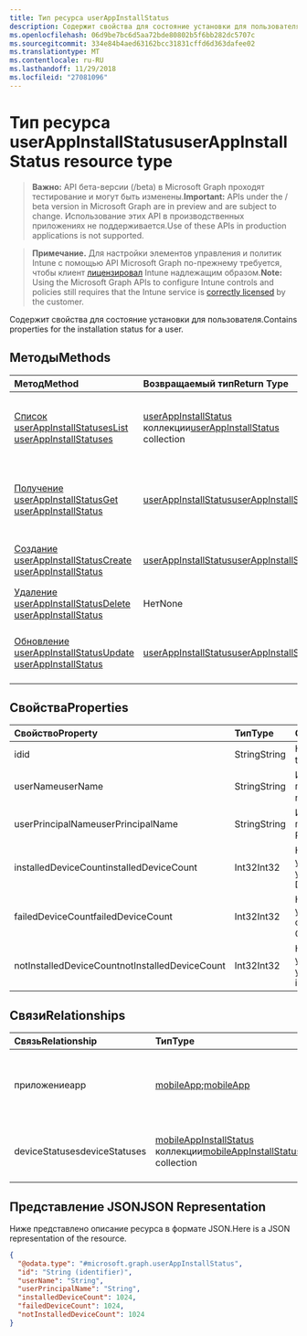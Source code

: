 ```yaml
---
title: Тип ресурса userAppInstallStatus
description: Содержит свойства для состояние установки для пользователя.
ms.openlocfilehash: 06d9be7bc6d5aa72bde80802b5f6bb282dc5707c
ms.sourcegitcommit: 334e84b4aed63162bcc31831cffd6d363dafee02
ms.translationtype: MT
ms.contentlocale: ru-RU
ms.lasthandoff: 11/29/2018
ms.locfileid: "27081096"
---
```

# <a name="userappinstallstatus-resource-type"></a><span data-ttu-id="25aca-103">Тип ресурса userAppInstallStatus</span><span class="sxs-lookup"><span data-stu-id="25aca-103">userAppInstallStatus resource type</span></span>

> <span data-ttu-id="25aca-104">**Важно:** API бета-версии (/beta) в Microsoft Graph проходят тестирование и могут быть изменены.</span><span class="sxs-lookup"><span data-stu-id="25aca-104">**Important:** APIs under the / beta version in Microsoft Graph are in preview and are subject to change.</span></span> <span data-ttu-id="25aca-105">Использование этих API в производственных приложениях не поддерживается.</span><span class="sxs-lookup"><span data-stu-id="25aca-105">Use of these APIs in production applications is not supported.</span></span>

> <span data-ttu-id="25aca-106">**Примечание.** Для настройки элементов управления и политик Intune с помощью API Microsoft Graph по-прежнему требуется, чтобы клиент [лицензировал](https://go.microsoft.com/fwlink/?linkid=839381) Intune надлежащим образом.</span><span class="sxs-lookup"><span data-stu-id="25aca-106">**Note:** Using the Microsoft Graph APIs to configure Intune controls and policies still requires that the Intune service is [correctly licensed](https://go.microsoft.com/fwlink/?linkid=839381) by the customer.</span></span>

<span data-ttu-id="25aca-107">Содержит свойства для состояние установки для пользователя.</span><span class="sxs-lookup"><span data-stu-id="25aca-107">Contains properties for the installation status for a user.</span></span>
## <a name="methods"></a><span data-ttu-id="25aca-108">Методы</span><span class="sxs-lookup"><span data-stu-id="25aca-108">Methods</span></span>
|<span data-ttu-id="25aca-109">Метод</span><span class="sxs-lookup"><span data-stu-id="25aca-109">Method</span></span>|<span data-ttu-id="25aca-110">Возвращаемый тип</span><span class="sxs-lookup"><span data-stu-id="25aca-110">Return Type</span></span>|<span data-ttu-id="25aca-111">Описание</span><span class="sxs-lookup"><span data-stu-id="25aca-111">Description</span></span>|
|:---|:---|:---|
|[<span data-ttu-id="25aca-112">Список userAppInstallStatuses</span><span class="sxs-lookup"><span data-stu-id="25aca-112">List userAppInstallStatuses</span></span>](../api/intune-apps-userappinstallstatus-list.md)|<span data-ttu-id="25aca-113">[userAppInstallStatus](../resources/intune-apps-userappinstallstatus.md) коллекции</span><span class="sxs-lookup"><span data-stu-id="25aca-113">[userAppInstallStatus](../resources/intune-apps-userappinstallstatus.md) collection</span></span>|<span data-ttu-id="25aca-114">Свойства списка и связей объектов [userAppInstallStatus](../resources/intune-apps-userappinstallstatus.md) .</span><span class="sxs-lookup"><span data-stu-id="25aca-114">List properties and relationships of the [userAppInstallStatus](../resources/intune-apps-userappinstallstatus.md) objects.</span></span>|
|[<span data-ttu-id="25aca-115">Получение userAppInstallStatus</span><span class="sxs-lookup"><span data-stu-id="25aca-115">Get userAppInstallStatus</span></span>](../api/intune-apps-userappinstallstatus-get.md)|[<span data-ttu-id="25aca-116">userAppInstallStatus</span><span class="sxs-lookup"><span data-stu-id="25aca-116">userAppInstallStatus</span></span>](../resources/intune-apps-userappinstallstatus.md)|<span data-ttu-id="25aca-117">Чтение свойства и связи объекта [userAppInstallStatus](../resources/intune-apps-userappinstallstatus.md) .</span><span class="sxs-lookup"><span data-stu-id="25aca-117">Read properties and relationships of the [userAppInstallStatus](../resources/intune-apps-userappinstallstatus.md) object.</span></span>|
|[<span data-ttu-id="25aca-118">Создание userAppInstallStatus</span><span class="sxs-lookup"><span data-stu-id="25aca-118">Create userAppInstallStatus</span></span>](../api/intune-apps-userappinstallstatus-create.md)|[<span data-ttu-id="25aca-119">userAppInstallStatus</span><span class="sxs-lookup"><span data-stu-id="25aca-119">userAppInstallStatus</span></span>](../resources/intune-apps-userappinstallstatus.md)|<span data-ttu-id="25aca-120">Создание нового объекта [userAppInstallStatus](../resources/intune-apps-userappinstallstatus.md) .</span><span class="sxs-lookup"><span data-stu-id="25aca-120">Create a new [userAppInstallStatus](../resources/intune-apps-userappinstallstatus.md) object.</span></span>|
|[<span data-ttu-id="25aca-121">Удаление userAppInstallStatus</span><span class="sxs-lookup"><span data-stu-id="25aca-121">Delete userAppInstallStatus</span></span>](../api/intune-apps-userappinstallstatus-delete.md)|<span data-ttu-id="25aca-122">Нет</span><span class="sxs-lookup"><span data-stu-id="25aca-122">None</span></span>|<span data-ttu-id="25aca-123">Удаляет [userAppInstallStatus](../resources/intune-apps-userappinstallstatus.md).</span><span class="sxs-lookup"><span data-stu-id="25aca-123">Deletes a [userAppInstallStatus](../resources/intune-apps-userappinstallstatus.md).</span></span>|
|[<span data-ttu-id="25aca-124">Обновление userAppInstallStatus</span><span class="sxs-lookup"><span data-stu-id="25aca-124">Update userAppInstallStatus</span></span>](../api/intune-apps-userappinstallstatus-update.md)|[<span data-ttu-id="25aca-125">userAppInstallStatus</span><span class="sxs-lookup"><span data-stu-id="25aca-125">userAppInstallStatus</span></span>](../resources/intune-apps-userappinstallstatus.md)|<span data-ttu-id="25aca-126">Обновление свойства объекта [userAppInstallStatus](../resources/intune-apps-userappinstallstatus.md) .</span><span class="sxs-lookup"><span data-stu-id="25aca-126">Update the properties of a [userAppInstallStatus](../resources/intune-apps-userappinstallstatus.md) object.</span></span>|

## <a name="properties"></a><span data-ttu-id="25aca-127">Свойства</span><span class="sxs-lookup"><span data-stu-id="25aca-127">Properties</span></span>
|<span data-ttu-id="25aca-128">Свойство</span><span class="sxs-lookup"><span data-stu-id="25aca-128">Property</span></span>|<span data-ttu-id="25aca-129">Тип</span><span class="sxs-lookup"><span data-stu-id="25aca-129">Type</span></span>|<span data-ttu-id="25aca-130">Описание</span><span class="sxs-lookup"><span data-stu-id="25aca-130">Description</span></span>|
|:---|:---|:---|
|<span data-ttu-id="25aca-131">id</span><span class="sxs-lookup"><span data-stu-id="25aca-131">id</span></span>|<span data-ttu-id="25aca-132">String</span><span class="sxs-lookup"><span data-stu-id="25aca-132">String</span></span>|<span data-ttu-id="25aca-133">Ключ объекта.</span><span class="sxs-lookup"><span data-stu-id="25aca-133">Key of the entity.</span></span>|
|<span data-ttu-id="25aca-134">userName</span><span class="sxs-lookup"><span data-stu-id="25aca-134">userName</span></span>|<span data-ttu-id="25aca-135">String</span><span class="sxs-lookup"><span data-stu-id="25aca-135">String</span></span>|<span data-ttu-id="25aca-136">Имя пользователя.</span><span class="sxs-lookup"><span data-stu-id="25aca-136">User name.</span></span>|
|<span data-ttu-id="25aca-137">userPrincipalName</span><span class="sxs-lookup"><span data-stu-id="25aca-137">userPrincipalName</span></span>|<span data-ttu-id="25aca-138">String</span><span class="sxs-lookup"><span data-stu-id="25aca-138">String</span></span>|<span data-ttu-id="25aca-139">Имя участника-пользователя.</span><span class="sxs-lookup"><span data-stu-id="25aca-139">User Principal Name.</span></span>|
|<span data-ttu-id="25aca-140">installedDeviceCount</span><span class="sxs-lookup"><span data-stu-id="25aca-140">installedDeviceCount</span></span>|<span data-ttu-id="25aca-141">Int32</span><span class="sxs-lookup"><span data-stu-id="25aca-141">Int32</span></span>|<span data-ttu-id="25aca-142">Количество установленных устройств.</span><span class="sxs-lookup"><span data-stu-id="25aca-142">Installed Device Count.</span></span>|
|<span data-ttu-id="25aca-143">failedDeviceCount</span><span class="sxs-lookup"><span data-stu-id="25aca-143">failedDeviceCount</span></span>|<span data-ttu-id="25aca-144">Int32</span><span class="sxs-lookup"><span data-stu-id="25aca-144">Int32</span></span>|<span data-ttu-id="25aca-145">Количество устройств со сбоями.</span><span class="sxs-lookup"><span data-stu-id="25aca-145">Failed Device Count.</span></span>|
|<span data-ttu-id="25aca-146">notInstalledDeviceCount</span><span class="sxs-lookup"><span data-stu-id="25aca-146">notInstalledDeviceCount</span></span>|<span data-ttu-id="25aca-147">Int32</span><span class="sxs-lookup"><span data-stu-id="25aca-147">Int32</span></span>|<span data-ttu-id="25aca-148">Количество не установленных устройств.</span><span class="sxs-lookup"><span data-stu-id="25aca-148">Not installed device count.</span></span>|

## <a name="relationships"></a><span data-ttu-id="25aca-149">Связи</span><span class="sxs-lookup"><span data-stu-id="25aca-149">Relationships</span></span>
|<span data-ttu-id="25aca-150">Связь</span><span class="sxs-lookup"><span data-stu-id="25aca-150">Relationship</span></span>|<span data-ttu-id="25aca-151">Тип</span><span class="sxs-lookup"><span data-stu-id="25aca-151">Type</span></span>|<span data-ttu-id="25aca-152">Description</span><span class="sxs-lookup"><span data-stu-id="25aca-152">Description</span></span>|
|:---|:---|:---|
|<span data-ttu-id="25aca-153">приложение</span><span class="sxs-lookup"><span data-stu-id="25aca-153">app</span></span>|<span data-ttu-id="25aca-154">[mobileApp](../resources/intune-apps-mobileapp.md);</span><span class="sxs-lookup"><span data-stu-id="25aca-154">[mobileApp](../resources/intune-apps-mobileapp.md)</span></span>|<span data-ttu-id="25aca-155">Навигационная ссылка для мобильного приложения.</span><span class="sxs-lookup"><span data-stu-id="25aca-155">The navigation link to the mobile app.</span></span>|
|<span data-ttu-id="25aca-156">deviceStatuses</span><span class="sxs-lookup"><span data-stu-id="25aca-156">deviceStatuses</span></span>|<span data-ttu-id="25aca-157">[mobileAppInstallStatus](../resources/intune-apps-mobileappinstallstatus.md) коллекции</span><span class="sxs-lookup"><span data-stu-id="25aca-157">[mobileAppInstallStatus](../resources/intune-apps-mobileappinstallstatus.md) collection</span></span>|<span data-ttu-id="25aca-158">Состояние установки приложений на устройствах.</span><span class="sxs-lookup"><span data-stu-id="25aca-158">The install state of the app on devices.</span></span>|

## <a name="json-representation"></a><span data-ttu-id="25aca-159">Представление JSON</span><span class="sxs-lookup"><span data-stu-id="25aca-159">JSON Representation</span></span>
<span data-ttu-id="25aca-160">Ниже представлено описание ресурса в формате JSON.</span><span class="sxs-lookup"><span data-stu-id="25aca-160">Here is a JSON representation of the resource.</span></span>
<!-- {
  "blockType": "resource",
  "keyProperty": "id",
  "@odata.type": "microsoft.graph.userAppInstallStatus"
}
-->
``` json
{
  "@odata.type": "#microsoft.graph.userAppInstallStatus",
  "id": "String (identifier)",
  "userName": "String",
  "userPrincipalName": "String",
  "installedDeviceCount": 1024,
  "failedDeviceCount": 1024,
  "notInstalledDeviceCount": 1024
}
```






